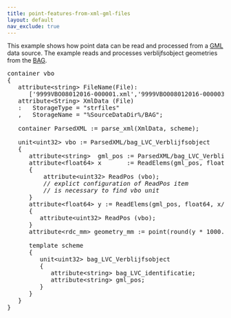 ```yaml
---
title: point-features-from-xml-gml-files
layout: default
nav_exclude: true
---
```

This example shows how point data can be read and processed from a [GML](https://en.wikipedia.org/wiki/Geography_Markup_Language) data source. The example reads and processes verblijfsobject geometries from the [BAG](https://github.com/ObjectVision/BAG-Tools/wiki/BAG).

<pre>
container vbo
{
   attribute&lt;string&gt; FileName(File):
      ['9999VBO08012016-000001.xml','9999VBO008012016-000003.xml'];
   attribute&lt;String&gt; XmlData (File)
   :   StorageType = "strfiles"
   ,   StorageName = "%SourceDataDir%/BAG";

   container ParsedXML := parse_xml(XmlData, scheme);
  
   unit&lt;uint32&gt; vbo := ParsedXML/bag_LVC_Verblijfsobject
   {
      attribute&lt;string&gt;  gml_pos := ParsedXML/bag_LVC_Verblijfsobject/gml_pos;
      attribute&lt;float64&gt; x       := ReadElems(gml_pos, float64, const(0,.))
      {
          attribute&lt;uint32&gt; ReadPos (vbo); 
          <I>// explict configuration of ReadPos item</I>
          <I>// is necessary to find vbo unit</I>
      }
      attribute&lt;float64&gt; y := ReadElems(gml_pos, float64, x/ReadPos)
      {
         attribute&lt;uint32&gt; ReadPos (vbo);
      }
      attribute&lt;rdc_mm&gt; geometry_mm := point(round(y * 1000.0), round(x * 1000.0), rdc_mm);

      template scheme
      {
         unit&lt;uint32&gt; bag_LVC_Verblijfsobject 
         {
            attribute&lt;string&gt; bag_LVC_identificatie;
            attribute&lt;string&gt; gml_pos;
         }
      }
   }
}
</pre>
